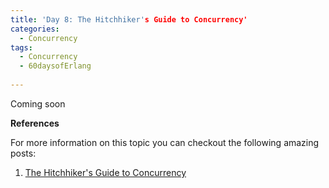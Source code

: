 ```yaml
---
title: 'Day 8: The Hitchhiker's Guide to Concurrency'
categories:
  - Concurrency
tags:
  - Concurrency
  - 60daysofErlang
  
---
```

Coming soon

**References**

  For more information on this topic you can checkout the following amazing posts:
1. [The Hitchhiker's Guide to Concurrency](https://learnyousomeerlang.com/the-hitchhikers-guide-to-concurrency)


